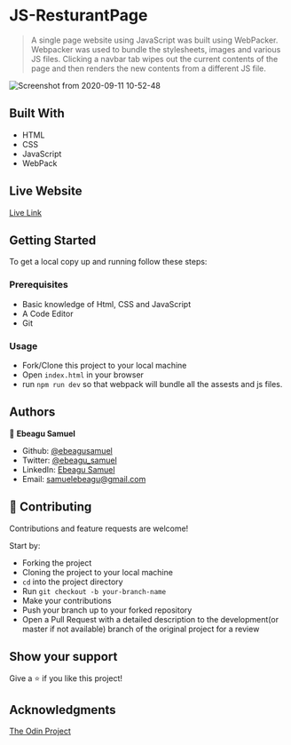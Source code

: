 # JS-ResturantPage

> A single page website using JavaScript was built using WebPacker.
> Webpacker was used to bundle the stylesheets, images and various JS files.
> Clicking a navbar tab wipes out the current contents of the page and then renders the new contents from a different JS file.

![Screenshot from 2020-09-11 10-52-48](https://user-images.githubusercontent.com/57847212/92907285-16162380-f41d-11ea-912b-1bb05d57560a.png)

## Built With

- HTML
- CSS
- JavaScript
- WebPack

## Live Website

[Live Link](https://raw.githack.com/ebeagusamuel/JS-restaurantpage/restaurantpages/dist/index.html)

## Getting Started

To get a local copy up and running follow these steps:

### Prerequisites

- Basic knowledge of Html, CSS and JavaScript
- A Code Editor
- Git

### Usage

- Fork/Clone this project to your local machine
- Open `index.html` in your browser
- run `npm run dev` so that webpack will bundle all the assests and js files.

## Authors

👤 **Ebeagu Samuel**

- Github: [@ebeagusamuel](https://github.com/ebeagusamuel)
- Twitter: [@ebeagu_samuel](https://twitter.com/ebeagu_samuel)
- LinkedIn: [Ebeagu Samuel](https://linkedin.com/in/ebeagusamuel)
- Email: [samuelebeagu@gmail.com](mailto:samuelebeagu@gmail.com)

## 🤝 Contributing

Contributions and feature requests are welcome!

Start by:

- Forking the project
- Cloning the project to your local machine
- `cd` into the project directory
- Run `git checkout -b your-branch-name`
- Make your contributions
- Push your branch up to your forked repository
- Open a Pull Request with a detailed description to the development(or master if not available) branch of the original project for a review

## Show your support

Give a ⭐️ if you like this project!

## Acknowledgments

[The Odin Project](https://www.theodinproject.com/courses/javascript/lessons/restaurant-page)
